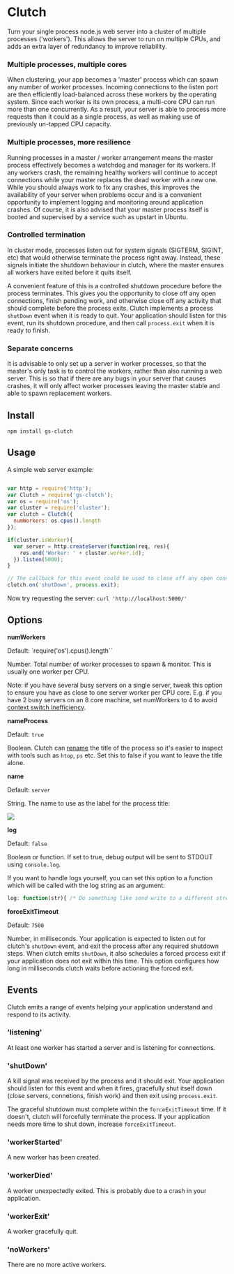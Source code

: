Clutch
===

Turn your single process node.js web server into a cluster of multiple processes ('workers'). This allows the server to run on multiple CPUs, and adds an extra layer of redundancy to improve reliability.

### Multiple processes, multiple cores

When clustering, your app becomes a 'master' process which can spawn any number of worker processes. Incoming connections to the listen port are then efficiently load-balanced across these workers by the operating system. Since each worker is its own process, a multi-core CPU can run more than one concurrently. As a result, your server is able to process more requests than it could as a single process, as well as making use of previously un-tapped CPU capacity.

### Multiple processes, more resilience

Running processes in a master / worker arrangement means the master process effectively becomes a watchdog and manager for its workers. If any workers crash, the remaining healthy workers will continue to accept connections while your master replaces the dead worker with a new one. While you should always work to fix any crashes, this improves the availability of your server when problems occur and is a convenient opportunity to implement logging and monitoring around application crashes. Of course, it is also advised that your master process itself is booted and supervised by a service such as upstart in Ubuntu.

### Controlled termination

In cluster mode, processes listen out for system signals (SIGTERM, SIGINT, etc) that would otherwise terminate the process right away. Instead, these signals initiate the shutdown behaviour in clutch, where the master ensures all workers have exited before it quits itself.

A convenient feature of this is a controlled shutdown procedure before the process terminates. This gives you the opportunity to close off any open connections, finish pending work, and otherwise close off any activity that should complete before the process exits. Clutch implements a process `shutDown` event when it is ready to quit. Your application should listen for this event, run its shutdown procedure, and then call `process.exit` when it is ready to finish.

### Separate concerns

It is advisable to only set up a server in worker processes, so that the master's only task is to control the workers, rather than also running a web server. This is so that if there are any bugs in your server that causes crashes, it will only affect worker processes leaving the master stable and able to spawn replacement workers.

## Install

`npm install gs-clutch`

## Usage

A simple web server example:

```javascript

var http = require('http');
var Clutch = require('gs-clutch');
var os = require('os');
var cluster = require('cluster');
var clutch = Clutch({
  numWorkers: os.cpus().length
});

if(cluster.isWorker){
  var server = http.createServer(function(req, res){
    res.end('Worker: ' + cluster.worker.id);
  }).listen(5000);
}

// The callback for this event could be used to close off any open connections, resources, etc. before you program terminates
clutch.on('shutDown', process.exit);

```

Now try requesting the server: `curl 'http://localhost:5000/'`

## Options

**numWorkers**

Default: `require('os').cpus().length``

Number. Total number of worker processes to spawn & monitor. This is usually one worker per CPU.

Note: if you have several busy servers on a single server, tweak this option to ensure you have as close to one server worker per CPU core. E.g. if you have 2 busy servers on an 8 core machine, set numWorkers to 4 to avoid [context switch inefficiency](https://engineering.gosquared.com/optimising-nginx-node-js-and-networking-for-heavy-workloads).

**nameProcess**

Default: `true`

Boolean. Clutch can [rename](http://nodejs.org/api/process.html#process_process_title) the title of the process so it's easier to inspect with tools such as `htop`, `ps` etc. Set this to false if you want to leave the title alone.

**name**

Default: `server`

String. The name to use as the label for the process title:

![](http://cl.ly/image/2T1G1L1Z391w/Screen%20Shot%202014-04-11%20at%2015.42.48.png)

**log**

Default: `false`

Boolean or function. If set to true, debug output will be sent to STDOUT using `console.log`.

If you want to handle logs yourself, you can set this option to a function which will be called with the log string as an argument:

```javascript
log: function(str){ /* Do something like send write to a different stream, update counters, etc. */ }
```

**forceExitTimeout**

Default: `7500`

Number, in milliseconds. Your application is expected to listen out for clutch's `shutDown` event, and exit the process after any required shutdown steps. When clutch emits `shutDown`, it also schedules a forced process exit if your application does not exit within this time. This option configures how long in milliseconds clutch waits before actioning the forced exit.

## Events

Clutch emits a range of events helping your application understand and respond to its activity.

### 'listening'

At least one worker has started a server and is listening for connections.

### 'shutDown'

A kill signal was received by the process and it should exit. Your application should listen for this event and when it fires, gracefully shut itself down (close servers, connetions, finish work) and then exit using `process.exit`.

The graceful shutdown must complete within the `forceExitTimeout` time. If it doesn't, clutch will forcefully terminate the process. If your application needs more time to shut down, increase `forceExitTimeout`.

### 'workerStarted'

A new worker has been created.


### 'workerDied'

A worker unexpectedly exited. This is probably due to a crash in your application.

### 'workerExit'

A worker gracefully quit.

### 'noWorkers'

There are no more active workers.
